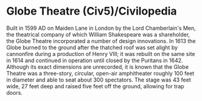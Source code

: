 # Globe Theatre (Civ5)/Civilopedia

Built in 1599 AD on Maiden Lane in London by the Lord Chamberlain's Men, the theatrical company of which William Shakespeare was a shareholder, the Globe Theatre incorporated a number of design innovations. In 1613 the Globe burned to the ground after the thatched roof was set alight by cannonfire during a production of Henry VIII; it was rebuilt on the same site in 1614 and continued in operation until closed by the Puritans in 1642. Although its exact dimensions are unrecorded, it is known that the Globe Theatre was a three-story, circular, open-air amphitheater roughly 100 feet in diameter and able to seat about 300 spectators. The stage was 43 feet wide, 27 feet deep and raised five feet off the ground, allowing for trap doors.